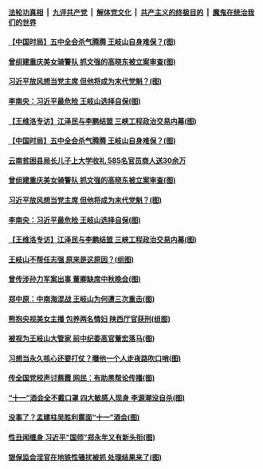 ####  [法轮功真相](../../../../basic/blob/master/README.md?t=10050602) &nbsp;|&nbsp; [九评共产党](../../../../9ping.md/blob/master/README.md?t=10050602) &nbsp;|&nbsp; [解体党文化](../../../../jtdwh.md/blob/master/README.md?t=10050602)  &nbsp;|&nbsp; [共产主义的终极目的](../../../../gczydzjmd.md/blob/master/README.md?t=10050602) &nbsp;|&nbsp; [魔鬼在统治我们的世界](../../../../mgztzwmdsj.md/blob/master/README.md?t=10050602) 

#### [【中国时局】五中全会杀气腾腾 王岐山自身难保？(图)](../pages/p2/948185.md?t=10050602) 

#### [曾组建重庆美女骑警队 抓文强的高晓东被立案审查(图)](../pages/p2/948172.md?t=10050602) 

#### [习近平放风想当党主席 但他将成为末代党魁？(图)](../pages/p2/948119.md?t=10050602) 


#### [李南央：习近平最危险 王岐山选择自保(图)](../pages/p2/948078.md?t=10050602) 

#### [【王维洛专访】江泽民与李鹏结盟 三峡工程政治交易内幕(图)](../pages/p2/946988.md?t=10050602) 

#### [【中国时局】五中全会杀气腾腾 王岐山自身难保？(图)](../pages/p2/948185.md?t=10050602) 

#### [云南贫困县局长儿子上大学收礼 585名官员商人送30余万](../pages/p2/948187.md?t=10050602) 

#### [曾组建重庆美女骑警队 抓文强的高晓东被立案审查(图)](../pages/p2/948172.md?t=10050602) 


#### [习近平放风想当党主席 但他将成为末代党魁？(图)](../pages/p2/948119.md?t=10050602) 


#### [李南央：习近平最危险 王岐山选择自保(图)](../pages/p2/948078.md?t=10050602) 

#### [【王维洛专访】江泽民与李鹏结盟 三峡工程政治交易内幕(图)](../pages/p2/946988.md?t=10050602) 

#### [王岐山不帮任志强 原来是这原因？(组图)](../pages/p2/948074.md?t=10050602) 

#### [曾传涉孙力军案出事 董卿缺席中秋晚会(图)](../pages/p2/948023.md?t=10050602) 

#### [郑中原：中南海混战 王岐山为何遭三次重击(图)](../pages/p2/948017.md?t=10050602) 

#### [熊抱央视美女主播 包养两名情妇 陕西厅官获刑(组图)](../pages/p2/947994.md?t=10050602) 

#### [被视为王岐山大管家 前中纪委高官董宏落马(图)](../pages/p2/947983.md?t=10050602) 

#### [习想当永久核心还要打仗？曝他一个人走夜路吹口哨(图)](../pages/p2/947893.md?t=10050602) 

#### [传全国党校声讨蔡霞 网民：有助黑帮论传播(图)](../pages/p2/947880.md?t=10050602) 


#### [“十一”酒会全不戴口罩 四大敏感人现身 李源潮没自杀(图)](../pages/p2/947862.md?t=10050602) 

#### [没事了？孟建柱吴胜利露面“十一”酒会(图)](../pages/p2/947837.md?t=10050602) 

#### [性丑闻缠身 习近平“国师”郑永年又有新头衔(图)](../pages/p2/947831.md?t=10050602) 

#### [银保监会淫官在地铁性骚扰被抓 处理结果来了(图)](../pages/p2/947821.md?t=10050602) 

